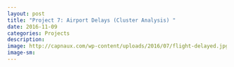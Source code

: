 ```yaml
---
layout: post
title: "Project 7: Airport Delays (Cluster Analysis) "
date: 2016-11-09
categories: Projects
description: 
image: http://capnaux.com/wp-content/uploads/2016/07/flight-delayed.jpg
image-sm:
---
```


